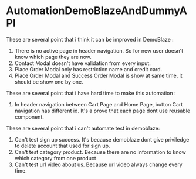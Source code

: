 # AutomationDemoBlazeAndDummyAPI

These are several point that i think it can be improved in DemoBlaze : 
1. There is no active page in header navigation. So for new user doesn't know which page they are now. 
2. Contact Modal doesn't have validation from every input.
3. Place Order Modal only has restriction name and credit card. 
4. Place Order Modal and Success Order Modal is show at same time, it should be show one by one.  

These are several point that i have hard time to make this automation : 
1. In header navigation between Cart Page and Home Page, button Cart navigation has different id. It's a prove that each page dont use reusable component. 

These are several point that i can't automate test in demoblaze: 
1. Can't test sign up success. It's because demoblaze dont give priviledge to delete account that used for sign up.
2. Can't test category product. Because there are no information to know which category from one product 
3. Can't test url video about us. Because url video always change every time. 







